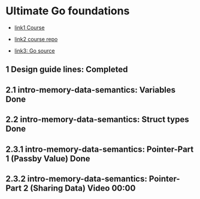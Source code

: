 # Ultimate Go foundations

- [link1 Course](https://courses.ardanlabs.com/courses/take/ultimate-go/lessons/7402449-2-3-2-pointers-part-2-sharing-data)

- [link2 course repo](https://github.com/ardanlabs/gotraining)

- [link3: Go source](https://github.com/golang/go)

## 1 Design guide lines: Completed

## 2.1 intro-memory-data-semantics: Variables Done

## 2.2 intro-memory-data-semantics: Struct types Done

## 2.3.1 intro-memory-data-semantics: Pointer-Part 1 (Passby Value)  Done

## 2.3.2 intro-memory-data-semantics: Pointer-Part 2 (Sharing Data)  Video 00:00
